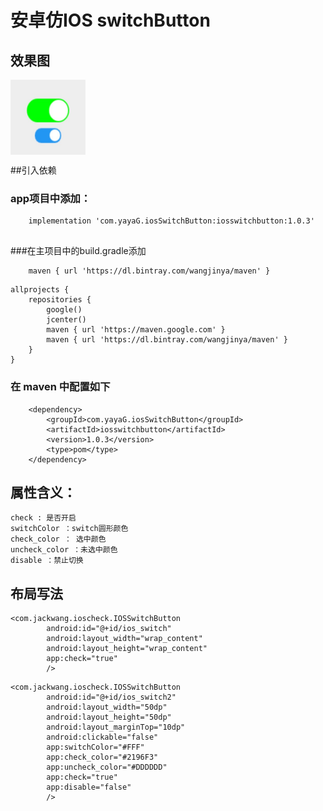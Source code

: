 # 安卓仿IOS switchButton

## 效果图 

<img src="https://raw.githubusercontent.com/YaYaG/IOSSwitchButton/master/img/cb.png" width="120" height="120" align="middle" />

##引入依赖

### app项目中添加：

```
    implementation 'com.yayaG.iosSwitchButton:iosswitchbutton:1.0.3'
    
```

###在主项目中的build.gradle添加

```
    maven { url 'https://dl.bintray.com/wangjinya/maven' }
```

```
allprojects {
    repositories {
        google()
        jcenter()
        maven { url 'https://maven.google.com' }
        maven { url 'https://dl.bintray.com/wangjinya/maven' }
    }
}

```

### 在 maven 中配置如下

```
    <dependency>
    	<groupId>com.yayaG.iosSwitchButton</groupId>
    	<artifactId>iosswitchbutton</artifactId>
    	<version>1.0.3</version>
    	<type>pom</type>
    </dependency>
```

## 属性含义：
```
check : 是否开启
switchColor ：switch圆形颜色
check_color ： 选中颜色
uncheck_color ：未选中颜色
disable ：禁止切换
```

## 布局写法
```
<com.jackwang.ioscheck.IOSSwitchButton
        android:id="@+id/ios_switch"
        android:layout_width="wrap_content"
        android:layout_height="wrap_content"
        app:check="true"
        />
```


```
<com.jackwang.ioscheck.IOSSwitchButton
        android:id="@+id/ios_switch2"
        android:layout_width="50dp"
        android:layout_height="50dp"
        android:layout_marginTop="10dp"
        android:clickable="false"
        app:switchColor="#FFF"
        app:check_color="#2196F3"
        app:uncheck_color="#DDDDDD"
        app:check="true"
        app:disable="false"
        />
```